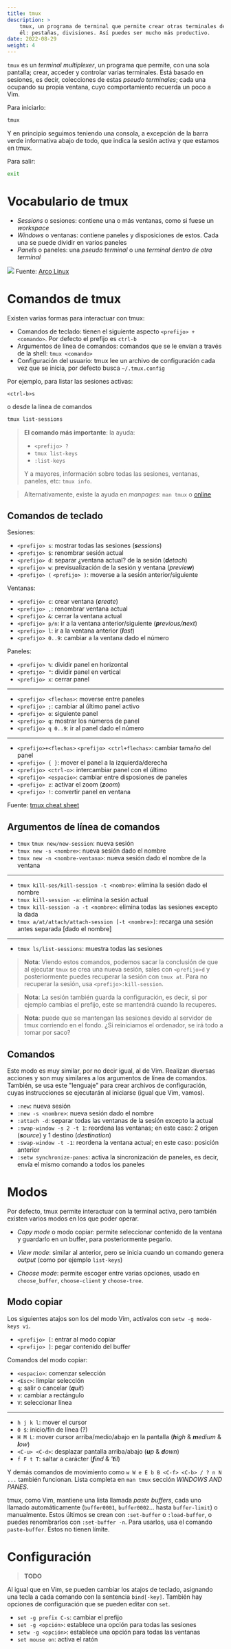 ```yaml
---
title: tmux
description: >
    tmux, un programa de terminal que permite crear otras terminales dentro de
    él: pestañas, divisiones. Así puedes ser mucho más productivo.
date: 2022-08-29
weight: 4
---
```


`tmux` es un _terminal multiplexer_, un programa que permite, con una sola
pantalla; crear, acceder y controlar varias terminales. Está basado en sesiones,
es decir, colecciones de estas _pseudo terminales_; cada una ocupando su propia
ventana, cuyo comportamiento recuerda un poco a Vim.

Para iniciarlo:

```bash
tmux
```

Y en principio seguimos teniendo una consola, a excepción de la barra
verde informativa abajo de todo, que indica la sesión activa y que estamos en
tmux.

Para salir:

```bash
exit
```


# Vocabulario de tmux

- _Sessions_ o sesiones: contiene una o más ventanas, como si fuese un _workspace_
- _Windows_ o ventanas: contiene paneles y disposiciones de estos. Cada una se puede dividir en varios paneles
- _Panels_ o paneles: una _pseudo terminal_ o una _terminal dentro de otra terminal_

![](https://arcolinux.com/wp-content/uploads/2020/02/tmux-installation-02.png)
Fuente: [Arco Linux](https://arcolinux.com/everthing-you-need-to-know-about-tmux-introduction/)


# Comandos de tmux

Existen varias formas para interactuar con tmux:

- Comandos de teclado: tienen el siguiente aspecto `<prefijo> + <comando>`. Por defecto el prefijo es `ctrl-b`
- Argumentos de línea de comandos: comandos que se le envían a través de la shell: `tmux <comando>`
- Configuración del usuario: tmux lee un archivo de configuración cada vez que se inicia, por defecto busca `~/.tmux.config`

Por ejemplo, para listar las sesiones activas:

```
<ctrl-b>s
```

o desde la línea de comandos

```bash
tmux list-sessions
```

> **El comando más importante**: la ayuda:
>
> - `<prefijo> ?`
> - `tmux list-keys`
> - `:list-keys`
>
> Y a mayores, información sobre todas las sesiones, ventanas, paneles, etc:
> `tmux info`.

> Alternativamente, existe la ayuda en _manpages_: `man tmux` o
> [online](https://www.man7.org/linux/man-pages/man1/tmux.1.html)


## Comandos de teclado

Sesiones:

- `<prefijo> s`: mostrar todas las sesiones (_**s**essions_)
- `<prefijo> $`: renombrar sesión actual
- `<prefijo> d`: separar ¿ventana actual? de la sesión (_**d**etach_)
- `<prefijo> w`: previsualización de la sesión y ventana (_previe**w**_)
- `<prefijo> (` `<prefijo> )`: moverse a la sesión anterior/siguiente

Ventanas:

- `<prefijo> c`: crear ventana (_**c**reate_)
- `<prefijo> ,`: renombrar ventana actual
- `<prefijo> &`: cerrar la ventana actual
- `<prefijo> p/n`: ir a la ventana anterior/siguiente (_**p**revious/**n**ext_)
- `<prefijo> l`: ir a la ventana anterior (_**l**ast_)
- `<prefijo> 0..9`: cambiar a la ventana dado el número

Paneles:

- `<prefijo> %`: dividir panel en horizontal
- `<prefijo> "`: dividir panel en vertical
- `<prefijo> x`: cerrar panel
------------------------------------------------------------
- `<prefijo> <flechas>`: moverse entre paneles
- `<prefijo> ;`: cambiar al último panel activo
- `<prefijo> o`: siguiente panel
- `<prefijo> q`: mostrar los números de panel
- `<prefijo> q 0..9`: ir al panel dado el número
------------------------------------------------------------
- `<prefijo>+<flechas>` `<prefijo> <ctrl+flechas>`: cambiar tamaño del panel
- `<prefijo> { }`: mover el panel a la izquierda/derecha
- `<prefijo> <ctrl-o>`: intercambiar panel con el último
- `<prefijo> <espacio>`: cambiar entre disposiones de paneles
- `<prefijo> z`: activar el zoom (_**z**oom_)
- `<prefijo> !`: convertir panel en ventana

Fuente: [tmux cheat sheet](https://tmuxcheatsheet.com)


## Argumentos de línea de comandos

- `tmux` `tmux new/new-session`: nueva sesión
- `tmux new -s <nombre>`: nueva sesión dado el nombre
- `tmux new -n <nombre-ventana>`: nueva sesión dado el nombre de la ventana
------------------------------------------------------------
- `tmux kill-ses/kill-session -t <nombre>`: elimina la sesión dado el nombre
- `tmux kill-session -a`: elimina la sesión actual
- `tmux kill-session -a -t <nombre>`: elimina todas las sesiones excepto la dada
- `tmux a/at/attach/attach-session [-t <nombre>]`: recarga una sesión antes separada [dado el nombre]
------------------------------------------------------------
- `tmux ls/list-sessions`: muestra todas las sesiones

> **Nota**: Viendo estos comandos, podemos sacar la conclusión de que al
> ejecutar `tmux` se crea una nueva sesión, sales con `<prefijo>d` y
> posteriormente puedes recuperar la sesión con `tmux at`. Para no recuperar la
> sesión, usa `<prefijo>:kill-session`.

> **Nota**: La sesión también guarda la configuración, es decir, si por ejemplo
> cambias el prefijo, este se mantendrá cuando la recuperes.

> **Nota**: puede que se mantengan las sesiones devido al servidor de tmux
> corriendo en el fondo. ¿Si reiniciamos el ordenador, se irá todo a tomar por
> saco?


## Comandos

Este modo es muy similar, por no decir igual, al de Vim. Realizan diversas
acciones y son muy similares a los argumentos de línea de comandos. También, se
usa este "lenguaje" para crear archivos de configuración, cuyas instrucciones se
ejecutarán al iniciarse (igual que Vim, vamos).

- `:new`: nueva sesión
- `:new -s <nombre>`: nueva sesión dado el nombre
- `:attach -d`: separar todas las ventanas de la sesión excepto la actual
- `:swap-window -s 2 -t 1`: reordena las ventanas; en este caso: 2 origen (_**s**ource_) y 1
  destino (_des**t**ination_)
- `:swap-window -t -1`: reordena la ventana actual; en este caso: posición
  anterior
- `:setw synchronize-panes`: activa la sincronización de paneles, es decir,
  envía el mismo comando a todos los paneles


# Modos

Por defecto, tmux permite interactuar con la terminal activa, pero también
existen varios modos en los que poder operar.

- _Copy mode_ o modo copiar: permite seleccionar contenido de la ventana y
  guardarlo en un buffer, para posteriormente pegarlo.

- _View mode_: similar al anterior, pero se inicia cuando un comando genera
  _output_ (como por ejemplo `list-keys`)

- _Choose mode_: permite escoger entre varias opciones, usado en
  `choose_buffer`, `choose-client` y `choose-tree`.


## Modo copiar

Los siguientes atajos son los del modo Vim, actívalos con `setw -g mode-keys vi`.

- `<prefijo> [`: entrar al modo copiar
- `<prefijo> ]`: pegar contenido del buffer

Comandos del modo copiar:

- `<espacio>`: comenzar selección
- `<Esc>`: limpiar selección
- `q`: salir o cancelar (_**q**uit_)
- `v`: cambiar a rectángulo
- `V`: seleccionar línea
------------------------------------------------------------
- `h j k l`: mover el cursor
- `0 $`: inicio/fin de línea (?)
- `H M L`: mover cursor arriba/medio/abajo en la pantalla (_**h**igh_ &
  _**m**edium_ & _**l**ow_)
- `<C-u> <C-d>`: desplazar pantalla arriba/abajo (_**u**p_ & _**d**own_)
- `f F t T`: saltar a carácter (_**f**ind_ & _'**t**il_)

Y demás comandos de movimiento como `w W e E b B <C-f> <C-b> / ? n N ...` también
funcionan. Lista completa en `man tmux` sección _WINDOWS AND PANES_.

tmux, como Vim, mantiene una lista llamada _paste buffers_, cada uno llamado
automáticamente (`buffer0001`, `buffer0002`... hasta `buffer-limit`) o
manualmente. Estos últimos se crean con `:set-buffer` o `:load-buffer`, o
puedes renombrarlos con `:set-buffer -n`. Para usarlos, usa el comando
`paste-buffer`. Estos no tienen límite.


# Configuración

> **TODO**

Al igual que en Vim, se pueden cambiar los atajos de teclado, asignando una
tecla a cada comando con la sentencia `bind[-key]`. También hay opciones de
configuración que se pueden editar con `set`.

- `set -g prefix C-s`: cambiar el prefijo
- `set -g <opción>`: establece una opción para todas las sesiones
- `setw -g <opción>`: establece una opción para todas las ventanas
- `set mouse on`: activa el ratón
